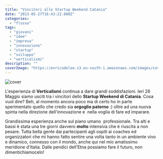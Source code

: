 ```yaml
---
title: "Vincitori allo Startup Weekend Catania"
date: "2013-05-27T16:43:22.000Z"
categories:
  - "flusso"
tags:
  - "giovani"
  - "idee"
  - "impresa"
  - "innovazione"
  - "startup"
  - "sviluppo"
  - "verticalismi"
description: ""
coverImage: "https://enricodeleo.s3.eu-south-1.amazonaws.com/images/cover.jpg"
---
```


![cover](https://enricodeleo.s3.eu-south-1.amazonaws.com/uploads/2013/05/cover-565x209.jpg)

L'esperienza di **Verticalismi** continua a dare grandi soddisfazioni. Ieri 26 Maggio siamo usciti tra i vincitori dello **Startup Weekend di Catania**. Cosa vuol dire? Beh, al momento ancora poco ma di certo ho in parte sperimentato quello che credo sia **orgoglio paterno** :) oltre ad una nuova spinta nella direzione dell'innovazione e  nella voglia di fare ed imparare.

Grandissima esperienza anche sul piano umano  professionale. Tra alti e bassi è stata una tre giorni davvero **molto** intensiva che è riuscita a non pesare. Tutta bella gente dai partecipanti agli ospiti ai coaches ed organizzatori che mi hanno fatto sentire una volta tanto in un ambiente vivo e dinamico, connesso con il mondo, anche qui nel mio amatissimo meridione d'Italia. Dalle pendici dell'Etna possiamo fare il futuro, non dimentichiamocelo!
